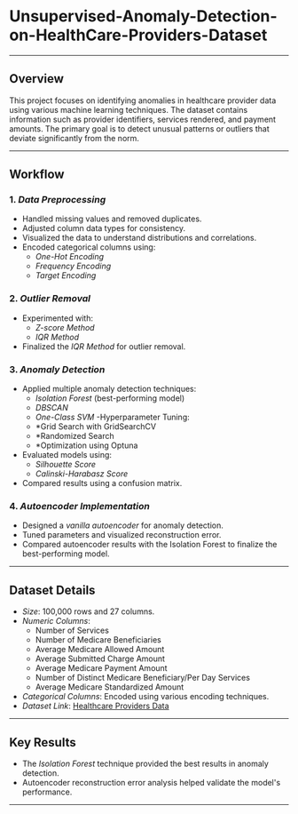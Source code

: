 # Unsupervised-Anomaly-Detection-on-HealthCare-Providers-Dataset
---
## Overview  
This project focuses on identifying anomalies in healthcare provider data using various machine learning techniques. The dataset contains information such as provider identifiers, services rendered, and payment amounts. The primary goal is to detect unusual patterns or outliers that deviate significantly from the norm.

---

## Workflow

### 1. *Data Preprocessing*
- Handled missing values and removed duplicates.
- Adjusted column data types for consistency.
- Visualized the data to understand distributions and correlations.
- Encoded categorical columns using:
  - *One-Hot Encoding*
  - *Frequency Encoding*
  - *Target Encoding*

### 2. *Outlier Removal*
- Experimented with:
  - *Z-score Method*
  - *IQR Method*
- Finalized the *IQR Method* for outlier removal.

### 3. *Anomaly Detection*
- Applied multiple anomaly detection techniques:
  - *Isolation Forest* (best-performing model)
  - *DBSCAN*
  - *One-Class SVM*
-Hyperparameter Tuning:
  - *Grid Search with GridSearchCV
  - *Randomized Search
  - *Optimization using Optuna
- Evaluated models using:
  - *Silhouette Score*
  - *Calinski-Harabasz Score*
- Compared results using a confusion matrix.

### 4. *Autoencoder Implementation*
- Designed a *vanilla autoencoder* for anomaly detection.
- Tuned parameters and visualized reconstruction error.
- Compared autoencoder results with the Isolation Forest to finalize the best-performing model.

---

## Dataset Details
- *Size*: 100,000 rows and 27 columns.
- *Numeric Columns*:
  - Number of Services
  - Number of Medicare Beneficiaries
  - Average Medicare Allowed Amount
  - Average Submitted Charge Amount
  - Average Medicare Payment Amount
  - Number of Distinct Medicare Beneficiary/Per Day Services
  - Average Medicare Standardized Amount
- *Categorical Columns*: Encoded using various encoding techniques.
- *Dataset Link*: [Healthcare Providers Data](https://www.kaggle.com/datasets/tamilsel/healthcare-providers-data)

---

## Key Results
- The *Isolation Forest* technique provided the best results in anomaly detection.
- Autoencoder reconstruction error analysis helped validate the model's performance.

---
